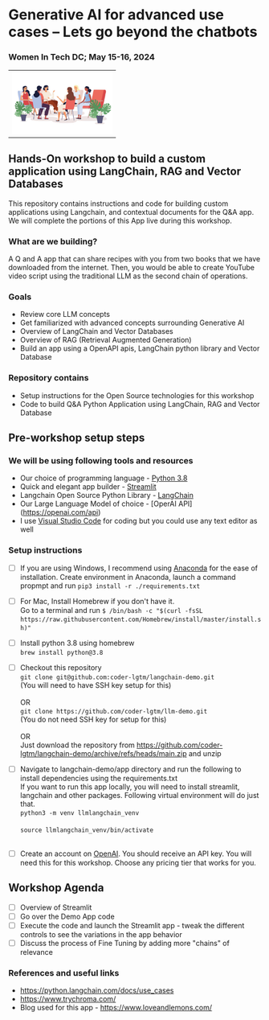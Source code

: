 # Generative AI for advanced use cases – Lets go beyond the chatbots
### Women In Tech DC; May 15-16, 2024
<table><tr>
  <td><img
  src="./images/womenconf.jpeg"
  alt="Alt text"
  title="Train your model"
  style="display: inline-block; margin: 0 auto; max-width: 200px"></td>
</tr></table>

## Hands-On workshop to build a custom application using LangChain, RAG and Vector Databases
This repository contains instructions and code for building custom applications using Langchain, and contextual documents for the Q&A app. We will complete the portions of this App live during this workshop.

### What are we building?
A Q and A app that can share recipes with you from two books that we have downloaded from the internet. Then, you would be able to create YouTube video script using the traditional LLM as the second chain of operations.

### Goals
* Review core LLM concepts
* Get familiarized with advanced concepts surrounding Generative AI
* Overview of LangChain and Vector Databases
* Overview of RAG (Retrieval Augmented Generation) 
* Build an app using a OpenAPI apis, LangChain python library and Vector Database
  
### Repository contains
* Setup instructions for the Open Source technologies for this workshop
* Code to build Q&A Python Application using LangChain, RAG and Vector Database
  
## Pre-workshop setup steps
### We will be using following tools and resources
* Our choice of programming language -  [Python 3.8](https://www.python.org/downloads/release/python-380/)
* Quick and elegant app builder - [Streamlit](https://streamlit.io/)
* Langchain Open Source Python Library - [LangChain](https://python.langchain.com/docs/get_started/introduction/)
* Our Large Language Model of choice - [OperAI API] (https://openai.com/api)
* I use [Visual Studio Code](https://code.visualstudio.com/download) for coding but you could use any text editor as well

### Setup instructions
- [ ] If you are using Windows, I recommend using [Anaconda](https://www.anaconda.com/download) for the ease of installation. Create environment in Anaconda, launch a command propmpt and run ```pip3 install -r ./requirements.txt``` <br>
- [ ] For Mac, Install Homebrew if you don't have it. <br>
      Go to a terminal and run ```$ /bin/bash -c "$(curl -fsSL https://raw.githubusercontent.com/Homebrew/install/master/install.sh)"```
- [ ] Install python 3.8 using homebrew <br>
      ```brew install python@3.8```
      
- [ ] Checkout this repository </br>
      ```git clone git@github.com:coder-lgtm/langchain-demo.git``` <br> (You will need to have SSH key setup for this) <br><br>
      OR <br>
      ```git clone https://github.com/coder-lgtm/llm-demo.git``` <br> (You do not need SSH key for setup for this)  <br><br>
      OR <br>
      Just download the repository from https://github.com/coder-lgtm/langchain-demo/archive/refs/heads/main.zip and unzip <br>
- [ ] Navigate to langchain-demo/app directory and run the following to install dependencies using the requirements.txt <br>
      If you want to run this app locally, you will need to install streamlit, langchain and other packages. Following virtual environment will do 
      just that. <br>
      ```python3 -m venv llmlangchain_venv``` <br><br>
      ```source llmlangchain_venv/bin/activate``` <br><br>
      
- [ ] Create an account on [OpenAI](https://openai.com/api). You should receive an API key. You will need this for this workshop. Choose any pricing tier that works for you. 

## Workshop Agenda

- [ ] Overview of Streamlit 
- [ ] Go over the Demo App code
- [ ] Execute the code and launch the Streamlit app - tweak the different controls to see the variations in the app behavior
- [ ] Discuss the process of Fine Tuning by adding more "chains" of relevance
 
### References and useful links
* https://python.langchain.com/docs/use_cases
* https://www.trychroma.com/
* Blog used for this app - https://www.loveandlemons.com/
